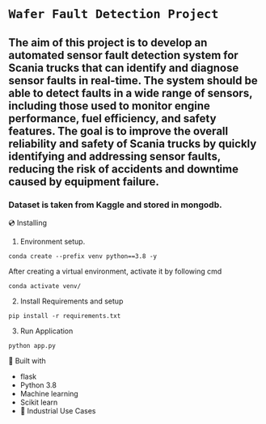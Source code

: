 # **`Wafer Fault Detection Project`**
## The aim of this project is to develop an automated sensor fault detection system for Scania trucks that can identify and diagnose sensor faults in real-time. The system should be able to detect faults in a wide range of sensors, including those used to monitor engine performance, fuel efficiency, and safety features. The goal is to improve the overall reliability and safety of Scania trucks by quickly identifying and addressing sensor faults, reducing the risk of accidents and downtime caused by equipment failure.

### Dataset is taken from Kaggle and stored in mongodb.


💿 Installing
1. Environment setup.
```
conda create --prefix venv python==3.8 -y
```
After creating a virtual environment, activate it by following cmd 
```
conda activate venv/
```
2. Install Requirements and setup
```
pip install -r requirements.txt
```
3. Run Application
```
python app.py
```

🔧 Built with
- flask
- Python 3.8
- Machine learning
- Scikit learn
- 🏦 Industrial Use Cases

